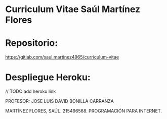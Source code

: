 # Curriculum Vitae Saúl Martínez Flores

# Repositorio: 
https://gitlab.com/saul.martinez4965/curriculum-vitae

# Despliegue Heroku:
// TODO add heroku link


PROFESOR: JOSE LUIS DAVID BONILLA CARRANZA

MARTÍNEZ FLORES, SAÚL.
215496568.
PROGRAMACIÓN PARA INTERNET.
